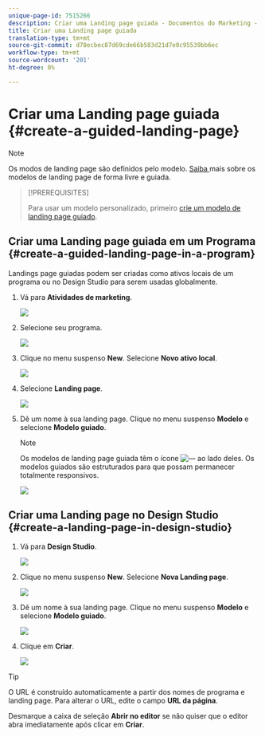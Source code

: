 ```yaml
---
unique-page-id: 7515266
description: Criar uma Landing page guiada - Documentos do Marketing - Documentação do produto
title: Criar uma Landing page guiada
translation-type: tm+mt
source-git-commit: d78ecbec87d69cde66b583d21d7e0c95539bb6ec
workflow-type: tm+mt
source-wordcount: '201'
ht-degree: 0%

---
```



# Criar uma Landing page guiada {#create-a-guided-landing-page}

>[!NOTE]
>
>Os modos de landing page são definidos pelo modelo. [Saiba ](/help/marketo/product-docs/demand-generation/landing-pages/understanding-landing-pages/understanding-free-form-vs-guided-landing-pages.md) mais sobre os modelos de landing page de forma livre e guiada.

>[!PREREQUISITES]
>
>Para usar um modelo personalizado, primeiro [crie um modelo de landing page guiado](/help/marketo/product-docs/demand-generation/landing-pages/landing-page-templates/create-a-guided-landing-page-template.md).

## Criar uma Landing page guiada em um Programa {#create-a-guided-landing-page-in-a-program}

Landings page guiadas podem ser criadas como ativos locais de um programa ou no Design Studio para serem usadas globalmente.

1. Vá para **Atividades de marketing**.

   ![](assets/one-1.png)

1. Selecione seu programa.

   ![](assets/image2015-5-26-9-3a24-3a2.png)

1. Clique no menu suspenso **New**. Selecione **Novo ativo local**.

   ![](assets/image2015-5-26-9-3a25-3a36.png)

1. Selecione **Landing page**.

   ![](assets/four.png)

1. Dê um nome à sua landing page. Clique no menu suspenso **Modelo** e selecione **Modelo guiado**.

   >[!NOTE]
   >
   >Os modelos de landing page guiada têm o ícone ![—](assets/image2015-5-26-9-3a26-3a51.png) ao lado deles. Os modelos guiados são estruturados para que possam permanecer totalmente responsivos.

   ![](assets/image2015-5-24-15-3a47-3a56.png)

## Criar uma Landing page no Design Studio {#create-a-landing-page-in-design-studio}

1. Vá para **Design Studio**.

   ![](assets/six.png)

1. Clique no menu suspenso **New**. Selecione **Nova Landing page**.

   ![](assets/seven.png)

1. Dê um nome à sua landing page. Clique no menu suspenso **Modelo** e selecione **Modelo guiado**.

   ![](assets/image2015-5-26-9-3a27-3a34.png)

1. Clique em **Criar**.

   ![](assets/image2015-5-26-9-3a28-3a8.png)

>[!TIP]
>
>O URL é construído automaticamente a partir dos nomes de programa e landing page. Para alterar o URL, edite o campo **URL da página**.
>
>Desmarque a caixa de seleção **Abrir no editor** se não quiser que o editor abra imediatamente após clicar em **Criar**.
